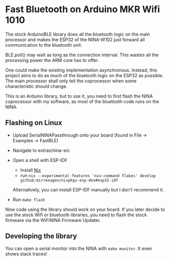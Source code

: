 # Fast Bluetooth on Arduino MKR Wifi 1010

The stock ArduinoBLE library does all the bluetooth logic on the main processor
and makes the ESP32 of the NINA-W102 just forward all communication to the
bluetooth unit.

BLE.poll() may wait as long as the connection interval. This wastes all the
processing power the ARM core has to offer.

One could make the existing implementation asynchronous. Instead, this project
aims to do as much of the bluetooth logic on the ESP32 as possible. The main
processor shall only tell the coprocessor when some characteristic should change.

This is an Arduino library, but to use it, you need to first flash the NINA
coprocessor with my software, as most of the bluetooth code runs on the NINA.

## Flashing on Linux

- Upload SerialNINAPassthrough onto your board (found in File -> Examples -> FastBLE)
- Navigate to extras/nina-src
- Open a shell with ESP-IDF

    - Install [Nix](https://nixos.org/nix/)
    - run `nix --experimental-features 'nix-command flakes' develop github:mirrexagon/nixpkgs-esp-dev#esp32-idf`

    Alternatively, you can install ESP-IDF manually but I don't recommend it.

- Run `make flash`

Now code using the library should work on your board. If you later decide to
use the stock Wifi or bluetooth libraries, you need to flash the stock firmware
via the WiFiNINA Firmware Updater.

## Developing the library

You can open a serial monitor into the NINA with `make monitor`. It even shows
stack traces!
